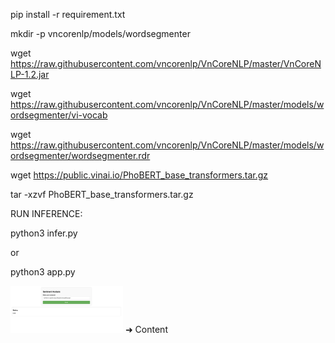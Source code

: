 pip install -r requirement.txt

mkdir -p vncorenlp/models/wordsegmenter

wget https://raw.githubusercontent.com/vncorenlp/VnCoreNLP/master/VnCoreNLP-1.2.jar

wget https://raw.githubusercontent.com/vncorenlp/VnCoreNLP/master/models/wordsegmenter/vi-vocab

wget https://raw.githubusercontent.com/vncorenlp/VnCoreNLP/master/models/wordsegmenter/wordsegmenter.rdr

wget https://public.vinai.io/PhoBERT_base_transformers.tar.gz

tar -xzvf PhoBERT_base_transformers.tar.gz

RUN INFERENCE:

python3 infer.py 

or 

python3 app.py

<img src="https://github.com/Houangnt/Food_Comment_Sentiment_Analysis/blob/main/demo.png" width="180" title="Homepage"> ➜ Content     
